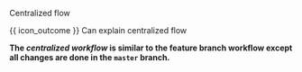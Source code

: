 <span id="title">Centralized flow</span>

<span id="prereqs"><panel src="../featureBranchFlow/unit-inElsewhere-asFlat.md" boilerplate header="%%{{ icon_prereq }} Revision Control → Feature Branch Workflow%%" popup-url="{{ baseUrl }}/revisionControl/featureBranchFlow" /></span>

<span id="outcomes">{{ icon_outcome }} Can explain centralized flow</span>

<div id="body">

**The _centralized workflow_ is similar to the feature branch workflow except all changes are done in the `master` branch.**

</div>

<div id="extras">
  <include src="resources.md" />
</div>
